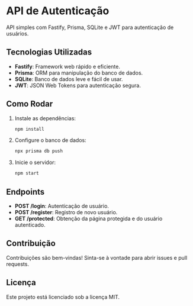 # API de Autenticação
API simples com Fastify, Prisma, SQLite e JWT para autenticação de usuários.

## Tecnologias Utilizadas
- **Fastify**: Framework web rápido e eficiente.
- **Prisma**: ORM para manipulação do banco de dados.
- **SQLite**: Banco de dados leve e fácil de usar.
- **JWT**: JSON Web Tokens para autenticação segura.

## Como Rodar
1. Instale as dependências:
    ```sh
    npm install
    ```
2. Configure o banco de dados:
    ```sh
    npx prisma db push
    ```
3. Inicie o servidor:
    ```sh
    npm start
    ```

## Endpoints
- **POST /login**: Autenticação de usuário.
- **POST /register**: Registro de novo usuário.
- **GET /protected**: Obtenção da página protegida e do usuário autenticado.

## Contribuição
Contribuições são bem-vindas! Sinta-se à vontade para abrir issues e pull requests.

## Licença
Este projeto está licenciado sob a licença MIT.
